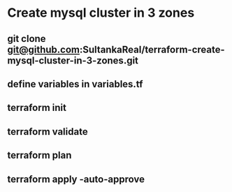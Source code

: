 # Create mysql cluster in 3 zones

## git clone git@github.com:SultankaReal/terraform-create-mysql-cluster-in-3-zones.git 
## define variables in variables.tf
## terraform init
## terraform validate
## terraform plan
## terraform apply -auto-approve
